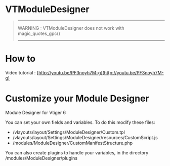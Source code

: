VTModuleDesigner
================

> ****************************************************************
> WARNING : VTModuleDesigner does not work with magic_quotes_gpc()
> ****************************************************************

# How to
Video tutorial : [http://youtu.be/PF3noyh7M-g](http://youtu.be/PF3noyh7M-g)

# Customize your Module Designer
Module Designer for Vtiger 6

You can set your own fields and variables. To do this modify these files:
- /vlayouts/layout/Settings/ModuleDesigner/Custom.tpl
- /vlayouts/layout/Settings/ModuleDesigner/resources/CustomScript.js
- /modules/ModuleDesigner/CustomManifestStructure.php

You can also create plugins to handle your variables, in the directory /modules/ModuleDesigner/plugins